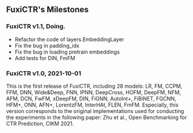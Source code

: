 ## FuxiCTR's Milestones


### FuxiCTR v1.1, Doing.
+ Refactor the code of layers.EmbeddingLayer
+ Fix the bug in padding_idx
+ Fix the bug in loading pretrain embeddings
+ Add tests for DIN, FmFM


### FuxiCTR v1.0, 2021-10-01
This is the first release of FuxiCTR, including 28 models: LR, FM, CCPM, FFM, DNN, Wide&Deep, FNN, IPNN, DeepCross, HOFM, DeepFM, NFM, AFM, DCN, FwFM, xDeepFM, DIN, FiGNN, AutoInt+, FiBiNET, FGCNN, HFM+, ONN, AFN+, LorentzFM, InterHAt, FLEN, FmFM. Especially, this version corresponds to the original implementations used for conducting the experiments in the following paper: Zhu et al., Open Benchmarking for CTR Prediction, CIKM 2021.







